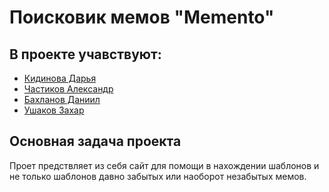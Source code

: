 # Поисковик мемов "Memento"

## В проекте учавствуют:
* [Кидинова Дарья](https://github.com/ezuryy) 
* [Частиков Александр](https://github.com/papazloynt)
* [Бахланов Даниил](https://github.com/Similization)
* [Ушаков Захар](https://github.com/HvarZ)

## Основная задача проекта
Проет предствляет из себя сайт для помощи в нахождении шаблонов и не только 
шаблонов давно забытых или наоборот незабытых мемов. 
